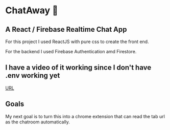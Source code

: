 # ChatAway 💬

## A React / Firebase Realtime Chat App

For this project I used ReactJS with pure css to create the front end.

For the backend I used Firebase Authentication amd Firestore.


## I have a video of it working since I don't have .env working yet

[URL](https://youtu.be/bx3UoKuqKhA)


## Goals

My next goal is to turn this into a chrome extension that can read the tab url as the chatroom automatically. 

